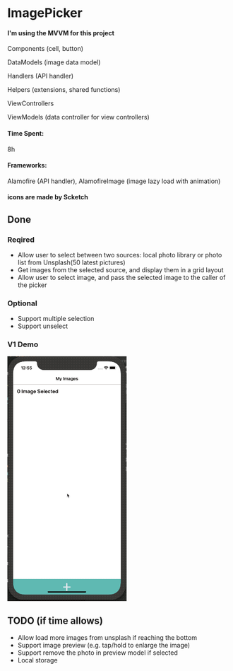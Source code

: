 # ImagePicker

#### I'm using the MVVM for this project

Components (cell, button)

DataModels (image data model)

Handlers (API handler)

Helpers	(extensions, shared functions)

ViewControllers	

ViewModels (data controller for view controllers)

#### Time Spent: 
8h

#### Frameworks:
Alamofire (API handler), AlamofireImage (image lazy load with animation)

#### icons are made by Scketch

## Done

### Reqired

- Allow user to select between two sources: local photo library or photo list from Unsplash(50 latest pictures)
- Get images from the selected source, and display them in a grid layout
- Allow user to select image, and pass the selected image to the caller of the picker

### Optional

- Support multiple selection
- Support unselect

### V1 Demo

<img src='https://github.com/sine27/ImagePicker/blob/master/v1.gif?raw=true' title='image picker' width='270' alt='Video Walkthrough' />

## TODO (if time allows)

- Allow load more images from unsplash if reaching the bottom
- Support image preview (e.g. tap/hold to enlarge the image)
- Support remove the photo in preview model if selected
- Local storage
